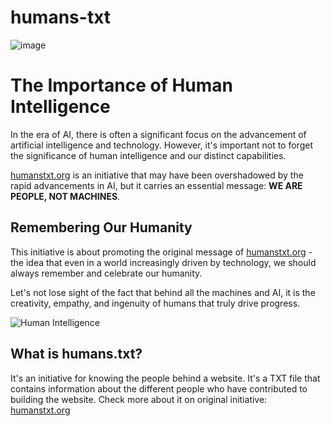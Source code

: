 # humans-txt

![image](https://github.com/sebiboga/humans-txt/assets/41440889/67f07f41-0587-4991-94b8-a9c68cce5e07)


# The Importance of Human Intelligence

In the era of AI, there is often a significant focus on the advancement of artificial intelligence and technology. However, it's important not to forget the significance of human intelligence and our distinct capabilities.

[humanstxt.org](http://humanstxt.org) is an initiative that may have been overshadowed by the rapid advancements in AI, but it carries an essential message: **WE ARE PEOPLE, NOT MACHINES**.

## Remembering Our Humanity

This initiative is about promoting the original message of [humanstxt.org](http://humanstxt.org) - the idea that even in a world increasingly driven by technology, we should always remember and celebrate our humanity.

Let's not lose sight of the fact that behind all the machines and AI, it is the creativity, empathy, and ingenuity of humans that truly drive progress.

![Human Intelligence](https://raw.githubusercontent.com/sebiboga/humans-txt/main/assets/humanstxt-isolated-blank.gif)


## What is humans.txt?

It's an initiative for knowing the people behind a website. It's a TXT file that contains information about the different people who have contributed to building the website. 
Check more about it on original initiative: [humanstxt.org](http://humanstxt.org)
